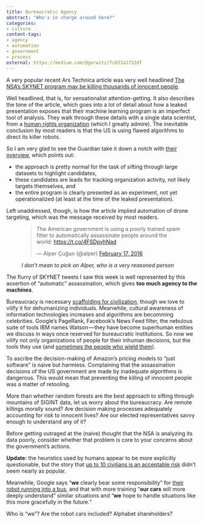 ```yaml
---
title: Bureaucratic Agency
abstract: "Who's in charge around here?"
categories:
- culture
content-tags:
- agency
- automation
- government
- process
external: https://medium.com/@gerwitz/fc033a1752df
---
```


A very popular recent Ars Technica article was very well headlined [The NSA’s SKYNET program may be killing thousands of innocent people](http://arstechnica.co.uk/security/2016/02/the-nsas-skynet-program-may-be-killing-thousands-of-innocent-people/).

Well headlined, that is, for sensationalist attention-getting. It also describes the tone of the article, which goes into a lot of detail about how a leaked presentation exposes that their machine learning program is an imperfect tool of analysis. They walk through these details with a single data scientist, from a [human rights organization](https://hrdag.org/) (which I greatly admire). The inevitable conclusion by most readers is that the US is using flawed algorithms to direct its killer robots.

So I am very glad to see the Guardian take it down a notch with [their overview](https://www.theguardian.com/science/the-lay-scientist/2016/feb/18/has-a-rampaging-ai-algorithm-really-killed-thousands-in-pakistan), which points out:

- the approach is pretty normal for the task of sifting through large datasets to highlight candidates,
- these candidates are leads for tracking organization activity, not likely targets themselves, and
- the entire program is clearly presented as an experiment, not yet operationalized (at least at the time of the leaked presentation).

Left unaddressed, though, is how the article implied automation of drone targeting, which was the message received by most readers.

<figure>
<blockquote class="twitter-tweet" data-lang="en"><p lang="en" dir="ltr">The American government is using a poorly trained spam filter to automatically assassinate people around the world: <a href="https://t.co/4FSDpyhNad">https://t.co/4FSDpyhNad</a></p>&mdash; Alper Çuğun (@alper) <a href="https://twitter.com/alper/status/699911351364354049">February 17, 2016</a></blockquote>
<figcaption style="font-style: italic;">I don’t mean to pick on Alper, who is a very reasoned person</figcaption>
</figure>

The flurry of SKYNET tweets I saw this week is well represented by this assertion of “automatic” assassination, which gives **too much agency to the machines**.

Bureaucracy is necessary [scaffolding for civilization](https://twitter.com/vruba/status/699645172426997760), though we love to vilify it for dehumanizing individuals. Meanwhile, cultural awareness of information technologies increases and algorithms are becomming celebrities. Google’s PageRank, Facebook’s News Feed filter, the nebulous suite of tools IBM names Watson — they have become superhuman entities we discuss in ways once reserved for bureaucratic institutions. So now we vilify not only organizations of people for their inhuman decisions, but the tools they use (and [sometimes the people who wield them](http://www.nbcnews.com/business/autos/vw-scandal-top-u-s-exec-offers-sincere-apology-cheating-n440971)).

To ascribe the decision-making of Amazon’s pricing models to “just software” is naive but harmless. Complaining that the assassination decisions of the US government are made by inadequate algorithms is dangerous. This would mean that preventing the killing of innocent people was a matter of retooling.

More than whether random forests are the best approach to sifting through mountains of SIGINT data, let us worry about the bureaucracy. Are remote killings morally sound? Are decision making processes adequately accounting for risk to innocent lives? Are our elected representatives savvy enough to understand any of it?

Before getting outraged at the (naive) thought that the NSA is analyzing its data poorly, consider whether that problem is core to your concerns about the government’s actions.

**Update:** the heuristics used by humans appear to be more explicitly questionable, but the story that [up to 10 civilians is an acceptable risk](http://www.buzzfeed.com/alimwatkins/syria-civilian-casualties-policy) didn’t seem nearly as popular.

Meanwhile, Google says “**we** clearly bear some responsibility” for [their robot running into a bus](https://static.googleusercontent.com/media/www.google.com/en//selfdrivingcar/files/reports/report-0216.pdf), and that with more training “**our cars** will more deeply understand” similar situations and “**we** hope to handle situations like this more gracefully in the future.”

Who is “we”? Are the robot cars included? Alphabet shareholders?
